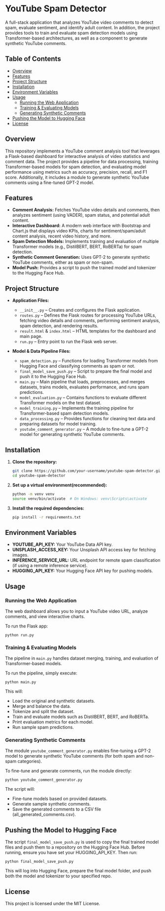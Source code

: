 # YouTube Spam Detector

A full-stack application that analyzes YouTube video comments to detect spam, evaluate sentiment, and identify adult content. In addition, the project provides tools to train and evaluate spam detection models using Transformer-based architectures, as well as a component to generate synthetic YouTube comments.

## Table of Contents

- [Overview](#overview)
- [Features](#features)
- [Project Structure](#project-structure)
- [Installation](#installation)
- [Environment Variables](#environment-variables)
- [Usage](#usage)
  - [Running the Web Application](#running-the-web-application)
  - [Training & Evaluating Models](#training--evaluating-models)
  - [Generating Synthetic Comments](#generating-synthetic-comments)
- [Pushing the Model to Hugging Face](#pushing-the-model-to-hugging-face)
- [License](#license)

## Overview

This repository implements a YouTube comment analysis tool that leverages a Flask-based dashboard for interactive analysis of video statistics and comment data. The project provides a pipeline for data processing, training Transformer-based models for spam detection, and evaluating model performance using metrics such as accuracy, precision, recall, and F1 score. Additionally, it includes a module to generate synthetic YouTube comments using a fine-tuned GPT-2 model.

## Features

- **Comment Analysis:** Fetches YouTube video details and comments, then analyzes sentiment (using VADER), spam status, and potential adult content.
- **Interactive Dashboard:** A modern web interface with Bootstrap and Chart.js that displays video KPIs, charts for sentiment/spam/adult content analysis, recent video history, and more.
- **Spam Detection Models:** Implements training and evaluation of multiple Transformer models (e.g., DistilBERT, BERT, RoBERTa) for spam detection.
- **Synthetic Comment Generation:** Uses GPT-2 to generate synthetic YouTube comments, either as spam or non-spam.
- **Model Push:** Provides a script to push the trained model and tokenizer to the Hugging Face Hub.

## Project Structure

- **Application Files:**
  - `__init__.py` – Creates and configures the Flask application.
  - `routes.py` – Defines the Flask routes for processing YouTube URLs, fetching video details and comments, performing sentiment analysis, spam detection, and rendering results.
  - `result.html` & `index.html` – HTML templates for the dashboard and main page.
  - `run.py` – Entry point to run the Flask web server.

- **Model & Data Pipeline Files:**
  - `spam_detection.py` – Functions for loading Transformer models from Hugging Face and classifying comments as spam or not.
  - `final_model_save_push.py` – Script to prepare the final model and push it to the Hugging Face Hub.
  - `main.py` – Main pipeline that loads, preprocesses, and merges datasets, trains models, evaluates performance, and runs spam predictions.
  - `model_evaluation.py` – Contains functions to evaluate different Transformer models on the test dataset.
  - `model_training.py` – Implements the training pipeline for Transformer-based spam detection models.
  - `data_processing.py` – Provides functions for cleaning text data and preparing datasets for model training.
  - `youtube_comment_generator.py` – A module to fine-tune a GPT-2 model for generating synthetic YouTube comments.

## Installation

1. **Clone the repository:**

   ```bash
   git clone https://github.com/your-username/youtube-spam-detector.git
   cd youtube-spam-detector
   ```

2. **Set up a virtual environment(recommended):**

    ```bash
    python -m venv venv
    source venv/bin/activate  # On Windows: venv\Scripts\activate
    ```
3. **Install the required dependencies:**

    ```bash
   pip install -r requirements.txt
   ```
## Environment Variables

- **YOUTUBE_API_KEY:** Your YouTube Data API key.
- **UNSPLASH_ACCESS_KEY:** Your Unsplash API access key for fetching images.
- **INFERENCE_SERVICE_URL:** URL endpoint for remote spam classification (if using a remote inference service).
- **HUGGING_API_KEY:** Your Hugging Face API key for pushing models.

## Usage

### Running the Web Application

The web dashboard allows you to input a YouTube video URL, analyze comments, and view interactive charts. 

To run the Flask app:
```
python run.py
```
### Training & Evaluating Models

The pipeline in `main.py` handles dataset merging, training, and evaluation of Transformer-based models. 

To run the pipeline, simply execute:
```
python main.py
```
This will:

- Load the original and synthetic datasets.
- Merge and balance the data.
- Tokenize and split the dataset.
- Train and evaluate models such as DistilBERT, BERT, and RoBERTa.
- Print evaluation metrics for each model.
- Run sample spam predictions.

### Generating Synthetic Comments
The module `youtube_comment_generator.py` enables fine-tuning a GPT-2 model to generate synthetic YouTube comments (for both spam and non-spam categories).

To fine-tune and generate comments, run the module directly:
```
python youtube_comment_generator.py
```
The script will:

- Fine-tune models based on provided datasets.
- Generate sample synthetic comments.
- Save the generated comments to a CSV file (all_generated_comments.csv).

## Pushing the Model to Hugging Face
The script `final_model_save_push.py` is used to copy the final trained model files and push them to a repository on the Hugging Face Hub.
Before running, ensure you have set your HUGGING_API_KEY. Then run:
```
python final_model_save_push.py
```
This will log into Hugging Face, prepare the final model folder, and push both the model and tokenizer to your specified repo.

## License
This project is licensed under the MIT License.